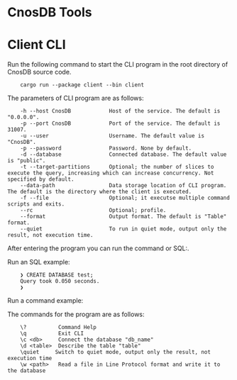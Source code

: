 # CnosDB Tools

# Client CLI

Run the following command to start the CLI program in the root directory of CnosDB source code.

```
    cargo run --package client --bin client
```

The parameters of CLI program are as follows:

```
    -h --host CnosDB            Host of the service. The default is "0.0.0.0".
    -p --port CnosDB            Port of the service. The default is 31007.
    -u --user                   Username. The default value is "CnosDB".
    -p --password               Password. None by default.
    -d --database               Connected database. The default value is "public".
    -t --target-partitions      Optional; the number of slices to execute the query, increasing which can increase concurrency. Not specified by default.
    --data-path                 Data storage location of CLI program. The default is the directory where the client is executed.
    -f --file                   Optional; it executse multiple command scripts and exits.
    --rc                        Optional; profile.
    --format                    Output format. The default is "Table" format.
    --quiet                     To run in quiet mode, output only the result, not execution time.
 ```

After entering the program you can run the command or SQL:.

Run an SQL example:

```
    ❯ CREATE DATABASE test;
    Query took 0.050 seconds.
    ❯
```

Run a command example:

The commands for the program are as follows:
```
    \?          Command Help
    \q          Exit CLI
    \c <db>     Connect the database "db_name"
    \d <table>  Describe the table "table"
    \quiet     Switch to quiet mode, output only the result, not execution time
    \w <path>   Read a file in Line Protocol format and write it to the database
 ```